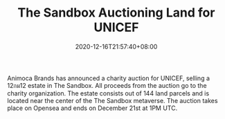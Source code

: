 ﻿---
title: "The Sandbox Auctioning Land for UNICEF"
date: 2020-12-16T21:57:40+08:00
lastmod: 2020-12-16T16:45:40+08:00
draft: false
authors: ["Eudora"]
description: "Animoca Brands has announced a charity auction for UNICEF, selling a 12กม12 estate in The Sandbox. All proceeds from the auction go to the charity organization. The estate consists out of 144 land parcels and is located near the center of the The Sandbox metaverse. The auction takes place on Opensea and ends on December 21st at 1PM UTC."
featuredImage: "the-sandbox-auctioning-land-for-unicef.png"
tags: ["Virtual World","Play to Earn"]
categories: ["news"]
news: ["Virtual World"]
weight: 
lightgallery: true
pinned: false
recommend: false
recommend1: false
---

Animoca Brands has announced a charity auction for UNICEF, selling a 12กม12 estate in The Sandbox. All proceeds from the auction go to the charity organization. The estate consists out of 144 land parcels and is located near the center of the The Sandbox metaverse. The auction takes place on Opensea and ends on December 21st at 1PM UTC.

<!--more-->

